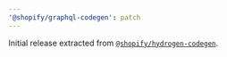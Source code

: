 ```yaml
---
'@shopify/graphql-codegen': patch
---
```


Initial release extracted from [`@shopify/hydrogen-codegen`](https://github.com/Shopify/hydrogen/tree/main/packages/hydrogen-codegen).
